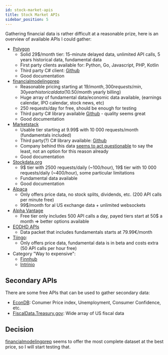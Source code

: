 ```yaml
---
id: stock-market-apis
title: Stock Market APIs
sidebar_position: 5
---
```


Gathering financial data is rather difficult at a reasonable prize, here is an overview of available APIs I could gather:

- [Polygon](https://polygon.io/stocks)
  - Solid 29$/month tier: 15-minute delayed data, unlimited API calls, 5 years historical data, fundamental data
  - First party clients available for: Python, Go, Javascript, PHP, Kotlin
  - Third party C# client: [Github](https://github.com/brandonseydel/Polygon)
  - Good documentation
- [financialmodelingprep](https://site.financialmodelingprep.com/developer/docs/)
  - Reasonable pricing starting at 19$/month, 300 requests/min, 30 year historical data (10.50$/month yearly billing)
  - Huge array of fundamental data/economic data available, (earnings calendar, IPO calendar, stock news, etc)
  - 250 requests/day for free, should be enough for testing
  - Third party C# library available [Github](https://github.com/MatthiWare/FinancialModelingPrep.NET) - quality seems great
  - Good documentation
- [Marketstack](https://marketstack.com/)
  - Usable tier starting at 9.99$ with 10 000 requests/month (fundamentals included)
  - Third party(?) C# library available: [Github](https://github.com/orshe4/marketstack)
  - Company behind this data [seems to act questionable](https://github.com/public-apis/public-apis/issues/3104) to say the least, not an option for this reason already
  - Good documentation
- [Stockdata.org](https://www.stockdata.org/)
  - 9$ tier with 2500 requests/daily (~100/hour), 19$ tier with 10 000 requests/daily (~400/hour), some particular limitations
  - Fundamental data available
  - Good documentation
- [Alpaca](https://alpaca.markets/)
  - Only offers price data, no stock splits, dividends, etc. (200 API calls per minute free)
  - 99$/month for al US exchange data + unlimited websockets
- [Alpha Vantage](https://www.alphavantage.co/)
  - Free tier only includes 500 API calls a day, payed tiers start at 50$ a month => better options available
- [EODHD APIs](https://eodhistoricaldata.com/)
  - Data packet that includes fundamentals starts at 79.99€/month
- [Tiingo](https://api.tiingo.com):
  - Only offers price data, fundamental data is in beta and costs extra (50 API calls per hour free)
- Category "Way to expensive":
  - [Finnhub](https://finnhub.io/)
  - [Intrinio](https://intrinio.com/)

## Secondary APIs

There are some free APIs that can be used to gather secondary data:

- [EconDB](https://www.econdb.com/api/series/?page=1): Conumer Price index, Unemployment, Consumer Confidence, etc.
- [FiscalData.Treasury.gov](https://fiscaldata.treasury.gov/api-documentation/): Wide array of US fiscal data

## Decision

[financialmodelingprep](https://site.financialmodelingprep.com/developer/docs/) seems to offer the most complete dataset at the best price, so I will start testing that.

